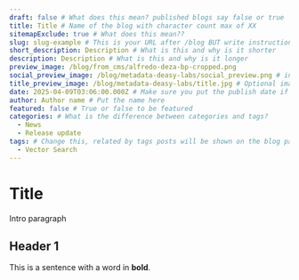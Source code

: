 ```yaml
---
draft: false # What does this mean? published blogs say false or true
title: Title # Name of the blog with character count max of XX
sitemapExclude: true # What does this mean??
slug: slug-example # This is your URL after /blog BUT write instructions on how to avoid 404   
short_description: Description # What is this and why is it shorter
description: Description # What is this and why is it longer
preview_image: /blog/from_cms/alfredo-deza-bp-cropped.png
social_preview_image: /blog/metadata-deasy-labs/social_preview.png # insert what the specs are
title_preview_image: /blog/metadata-deasy-labs/title.jpg # Optional image used for ???
date: 2025-04-09T03:06:00.000Z # Make sure you put the publish date if you have been editing for a few days
author: Author name # Put the name here
featured: false # True or false to be featured 
categories: # What is the difference between categories and tags?
  - News
  - Release update
tags: # Change this, related by tags posts will be shown on the blog page- what does that mean??
  - Vector Search
---
```


# Title

Intro paragraph

## Header 1

This is a sentence with a word in **bold**. 
